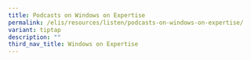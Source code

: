```yaml
---
title: Podcasts on Windows on Expertise
permalink: /elis/resources/listen/podcasts-on-windows-on-expertise/
variant: tiptap
description: ""
third_nav_title: Windows on Expertise
---
```

